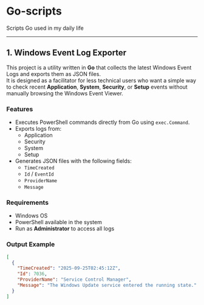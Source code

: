 # Go-scripts
  Scripts Go used in my daily life
  
---

## 1. Windows Event Log Exporter

This project is a utility written in **Go** that collects the latest Windows Event Logs and exports them as JSON files.  
It is designed as a facilitator for less technical users who want a simple way to check recent **Application**, **System**, **Security**, or **Setup** events without manually browsing the Windows Event Viewer.

### Features
- Executes PowerShell commands directly from Go using `exec.Command`.
- Exports logs from:
  - Application  
  - Security  
  - System  
  - Setup  
- Generates JSON files with the following fields:
  - `TimeCreated`  
  - `Id` / `EventId`  
  - `ProviderName`  
  - `Message`  

### Requirements
- Windows OS  
- PowerShell available in the system  
- Run as **Administrator** to access all logs  

### Output Example
```json
[
  {
    "TimeCreated": "2025-09-25T02:45:12Z",
    "Id": 7036,
    "ProviderName": "Service Control Manager",
    "Message": "The Windows Update service entered the running state."
  }
]
